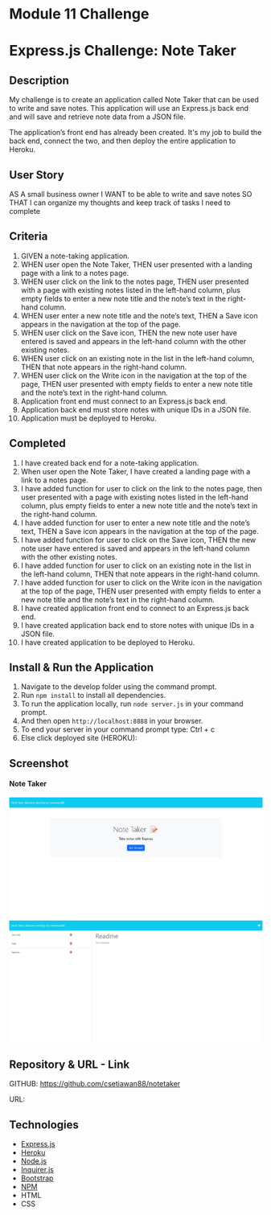 # Module 11 Challenge

# Express.js Challenge: Note Taker

## Description

My challenge is to create an application called Note Taker that can be used to write and save notes. This application will use an Express.js back end and will save and retrieve note data from a JSON file.

The application’s front end has already been created. It's my job to build the back end, connect the two, and then deploy the entire application to Heroku.

## User Story

AS A small business owner
I WANT to be able to write and save notes
SO THAT I can organize my thoughts and keep track of tasks I need to complete

## Criteria

1. GIVEN a note-taking application.
2. WHEN user open the Note Taker, THEN user presented with a landing page with a link to a notes page.
3. WHEN user click on the link to the notes page, THEN user presented with a page with existing notes listed in the left-hand column, plus empty fields to enter a new note title and the note’s text in the right-hand column.
4. WHEN user enter a new note title and the note’s text, THEN a Save icon appears in the navigation at the top of the page.
5. WHEN user click on the Save icon, THEN the new note user have entered is saved and appears in the left-hand column with the other existing notes.
6. WHEN user click on an existing note in the list in the left-hand column, THEN that note appears in the right-hand column.
7. WHEN user click on the Write icon in the navigation at the top of the page, THEN user presented with empty fields to enter a new note title and the note’s text in the right-hand column.
8. Application front end must connect to an Express.js back end.
9. Application back end must store notes with unique IDs in a JSON file.
10. Application must be deployed to Heroku.

## Completed

1. I have created back end for a note-taking application.
2. When user open the Note Taker, I have created a landing page with a link to a notes page.
3. I have added function for user to click on the link to the notes page, then user presented with a page with existing notes listed in the left-hand column, plus empty fields to enter a new note title and the note’s text in the right-hand column.
4. I have added function for user to enter a new note title and the note’s text, THEN a Save icon appears in the navigation at the top of the page.
5. I have added function for user to click on the Save icon, THEN the new note user have entered is saved and appears in the left-hand column with the other existing notes.
6. I have added function for user to click on an existing note in the list in the left-hand column, THEN that note appears in the right-hand column.
7. I have added function for user to click on the Write icon in the navigation at the top of the page, THEN user presented with empty fields to enter a new note title and the note’s text in the right-hand column.
8. I have created application front end to connect to an Express.js back end.
9. I have created application back end to store notes with unique IDs in a JSON file.
10. I have created application to be deployed to Heroku.

## Install & Run the Application

1. Navigate to the develop folder using the command prompt.
2. Run `npm install` to install all dependencies.
3. To run the application locally, run `node server.js` in your command prompt.
4. And then open `http://localhost:8888` in your browser.
5. To end your server in your command prompt type: Ctrl + c
6. Else click deployed site (HEROKU):

## Screenshot

#### Note Taker

![Note Taker](screenshot1.jpg)
![Note Taker](screenshot2.jpg)

## Repository & URL - Link

GITHUB: https://github.com/csetiawan88/notetaker

URL:

## Technologies

- [Express.js](https://expressjs.com/)
- [Heroku](https://www.heroku.com/)
- [Node.js](https://nodejs.org/)
- [Inquirer.js](https://www.npmjs.com/package/inquirer)
- [Bootstrap](https://getbootstrap.com/)
- [NPM](https://www.npmjs.com/)
- HTML
- CSS
